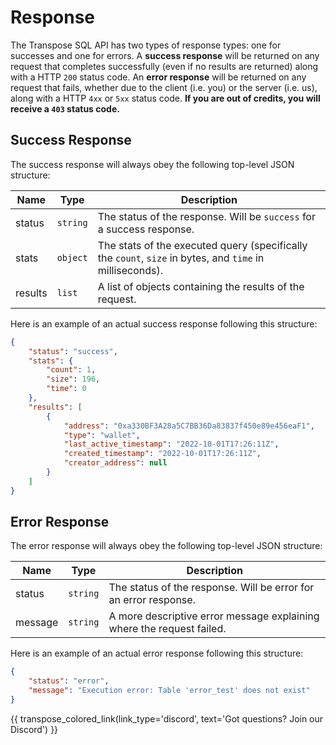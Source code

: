 # Response

The Transpose SQL API has two types of response types: one for successes and one for errors. A **success response** will be returned on any request that completes successfully (even if no results are returned) along with a HTTP `200` status code. An **error response** will be returned on any request that fails, whether due to the client (i.e. you) or the server (i.e. us), along with a HTTP `4xx` or `5xx` status code. **If you are out of credits, you will receive a `403` status code.**

## Success Response

The success response will always obey the following top-level JSON structure:

| Name      | Type      | Description                                                                 |
| --------- | --------- | --------------------------------------------------------------------------- |
| status  | `string`  | The status of the response. Will be `success` for a success response.      |
| stats   | `object` | The stats of the executed query (specifically the `count`, `size` in bytes, and `time` in milliseconds). |
| results | `list`    | A list of objects containing the results of the request.                   |


Here is an example of an actual success response following this structure:
```JSON
{
    "status": "success",
    "stats": {
        "count": 1,
        "size": 196,
        "time": 0
    },
    "results": [
        {
            "address": "0xa330BF3A28a5C7BB36Da83837f450e89e456eaF1",
            "type": "wallet",
            "last_active_timestamp": "2022-10-01T17:26:11Z",
            "created_timestamp": "2022-10-01T17:26:11Z",
            "creator_address": null
        }
    ]
}
```

## Error Response

The error response will always obey the following top-level JSON structure:


| Name |	Type |	Description | 
|---- | ------- | -------------------------- | 
| status	| `string`	| The status of the response. Will be error for an error response. | 
| message	| `string`	| A more descriptive error message explaining where the request failed. |

Here is an example of an actual error response following this structure:

```JSON
{
    "status": "error",
    "message": "Execution error: Table 'error_test' does not exist"
}
```


{{ transpose_colored_link(link_type='discord', text='Got questions?  Join our Discord') }}
